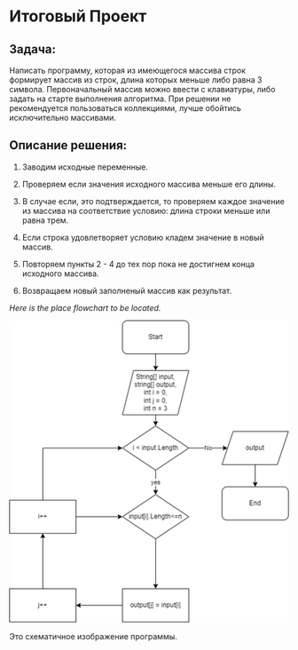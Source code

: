# **Итоговый Проект**

## **Задача**:
Написать программу, которая из имеющегося массива строк формирует массив из строк, длина которых меньше либо равна 3 символа. Первоначальный массив можно ввести с клавиатуры, либо задать на старте выполнения алгоритма. При решении не рекомендуется пользоваться коллекциями, лучше обойтись исключительно массивами.

## **Описание решения**:

1. Заводим исходные переменные.

2. Проверяем если значения исходного массива меньше его длины.

3. В случае если, это подтверждается, то проверяем каждое значение из массива на соответствие условию: длина строки меньше или равна трем.

4. Если строка удовлетворяет условию кладем значение в новый массив.

5. Повторяем пункты 2 - 4 до тех пор пока не достигнем конца исходного массива.

6. Возвращаем новый заполненый массив как результат.

*Here is the place flowchart to be located.*

![](Flowchart.png)

Это схематичное изображение программы.